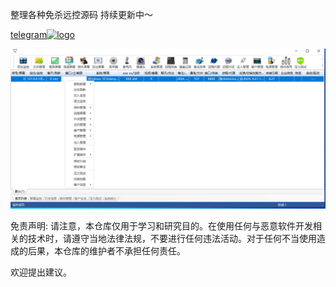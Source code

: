 整理各种免杀远控源码
持续更新中～

[                              telegram![logo](https://telegram.org/img/t_logo_sprite.svg)](https://t.me/debug0o)




![Winos](银狐Winos/winos.png)






                                       




                                       




                                       




                                       




                                       




                                       




                                       



免责声明: 请注意，本仓库仅用于学习和研究目的。在使用任何与恶意软件开发相关的技术时，请遵守当地法律法规，不要进行任何违法活动。对于任何不当使用造成的后果，本仓库的维护者不承担任何责任。





欢迎提出建议。
